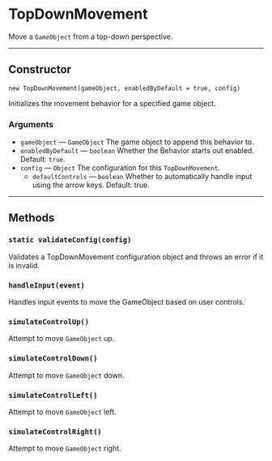 # TopDownMovement

Move a `GameObject` from a top-down perspective.

---

## Constructor

`new TopDownMovement(gameObject, enabledByDefault = true, config)`

Initializes the movement behavior for a specified game object.

### Arguments

-   `gameObject` &mdash; `GameObject` The game object to append this behavior to.
-   `enabledByDefault` &mdash; `boolean` Whether the Behavior starts out enabled. Default: `true`.
-   `config` &mdash; `Object` The configuration for this `TopDownMovement`.
    -   `defaultControls` &mdash; `boolean` Whether to automatically handle input using the arrow keys. Default: true.

---

## Methods

### `static validateConfig(config)`

Validates a TopDownMovement configuration object and throws an error if it is invalid.

### `handleInput(event)`

Handles input events to move the GameObject based on user controls.

### `simulateControlUp()`

Attempt to move `GameObject` up.

### `simulateControlDown()`

Attempt to move `GameObject` down.

### `simulateControlLeft()`

Attempt to move `GameObject` left.

### `simulateControlRight()`

Attempt to move `GameObject` right.
